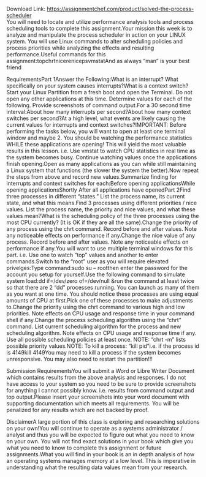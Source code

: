 Download Link: https://assignmentchef.com/product/solved-the-process-scheduler
<br>
You will need to locate and utilize performance analysis tools and process scheduling tools to complete this assignment.Your mission this week is to analyze and manipulate the process scheduler in action on your LINUX system. You will use Linux commands to alter scheduling policies and process priorities while analyzing the effects and resulting performance.Useful commands for this assignment:topchrtnicerenicepsvmstatAnd as always “man” is your best friend

RequirementsPart 1Answer the Following:What is an interrupt? What specifically on your system causes interrupts?What is a context switch?Start your Linux Partition from a fresh boot and open the Terminal. Do not open any other applications at this time. Determine values for each of the following. Provide screenshots of command output.For a 30 second time interval:About how many interrupts per second?About how many context switches per second?At a high level, what events are likely causing the current values for interrupts and context switches?IMPORTANT: Before performing the tasks below, you will want to open at least one terminal window and maybe 2. You should be watching the performance statistics WHILE these applications are opening! This will yield the most valuable results in this lesson. i.e. Use vmstat to watch CPU statistics in real time as the system becomes busy. Continue watching values once the applications finish opening.Open as many applications as you can while still maintaining a Linux system that functions (the slower the system the better).Now repeat the steps from above and record new values.Summarize finding for interrupts and context switches for each:Before opening applicationsWhile opening applicationsShortly After all applications have openedPart 2Find three processes in different “states.” List the process name, its current state, and what this means.Find 3 processes using different priorities / nice values. List the process name, the priority and nice values, and what these values mean?What is the scheduling policy of the three processes using the most CPU currently? (It is OK if they are all the same).Change the priority of any process using the chrt command. Record before and after values. Note any noticeable effects on performance if any.Change the nice value of any process. Record before and after values. Note any noticeable effects on performance if any.You will want to use multiple terminal windows for this part. i.e. Use one to watch “top” values and another to enter commands.Switch to the “root” user as you will require elevated privelges:Type command:sudo su – rootthen enter the password for the account you setup for yourself.Use the following command to simulate system load:dd if=/dev/zero of=/dev/null &amp;run the command at least twice so that there are 2 “dd” processes running. You can launch as many of them as you want at one time. You should notice these processes are using equal amounts of CPU at first.Pick one of these processes to make adjustments to.Change the priority using the chrt command to various high and low priorities. Note effects on CPU usage and response time in your command shell if any.Change the process scheduling algorithm using the “chrt” command. List current scheduling algorithm for the process and new scheduling algorithm. Note effects on CPU usage and response time if any. Use all possible scheduling policies at least once. NOTE: “chrt -m” lists possible priority values.NOTE: To kill a process: “kill pid”i.e. if the process id is 4149kill 4149You may need to kill a process if the system becomes unresponsive. You may also need to restart the partition!!!

Submission RequirementsYou will submit a Word or Libre Writer Document which contains results from the above analysis and responses. I do not have access to your system so you need to be sure to provide screenshots for anything I cannot possibly know. i.e. results from command output and top output.Please insert your screenshots into your word document with supporting documentation which meets all requirements. You will be penalized for any results which are not backed by proof.

DisclaimerA large portion of this class is exploring and researching solutions on your own!You will continue to operate as a systems administrator / analyst and thus you will be expected to figure out what you need to know on your own. You will not find exact solutions in your book which give you what you need to know to complete this assignment or future assignments.What you will find in your book is an in depth analysis of how an operating systems manages memory at a low level. This is imperative in understanding what the resulting data values mean from your research.